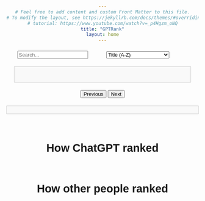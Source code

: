 ```yaml
---
# Feel free to add content and custom Front Matter to this file.
# To modify the layout, see https://jekyllrb.com/docs/themes/#overriding-theme-defaults
# tutorial: https://www.youtube.com/watch?v=_p4Hgzm_oNQ
title: "GPTRank"
layout: home
---
```


<head>
    <title>GPTRank</title>
    <style>
        body { 
            text-align: center; 
            font-family: Arial, sans-serif;
        }
        h3{
            text-align: center;
            font-size: 4vw;
            font-family: Arial, sans-serif;
        }
        h4{
            text-align: center;
            font-size: 3vw;
            font-family: Arial, sans-serif;
        }
        #search-sort-container {
            display: flex;
            justify-content: space-between;
            max-width: 800px;
            margin: 20px auto;
        }
        #Search {
            flex: 1;
            margin-right: 10px;
        }
        #Sort {
            flex: 1;
            margin-left: 10px;
            display: flex;
            align-items: center;
        }
        #pagination { 
            display: block; 
            margin: 20px auto; 
            max-width: 800px;
        }
        #questionList { 
            margin: 20px; 
            padding: 20px; 
            border: 1px solid #ccc; 
            background-color: #f9f9f9; 
            text-align: left;
        }
        #detailedAnswer {
            display: none;
            text-align: left; 
            margin: 5px 0;
            padding: 10px;
            border: 1px solid #ccc;
            background-color: #fff;
            cursor: move;
        }
        #rankCanvas {
            display: flex;
            flex-wrap: wrap;
            gap: 20px; /* Space between each histogram */
        }
        .sortable-list {
            margin-top: 20px;
            padding: 10px;
            border: 1px solid #ccc;
            background-color: #f9f9f9;
            list-style: none;
        }
        .sortable-item {
            margin: 5px 0;
            padding: 10px;
            border: 1px solid #000;
            background-color: #fff;
            cursor: move;
        }
        .question-block {
            display: flex;
            flex-direction: column;
            width: 100%;
            box-sizing: border-box;
            border: 1px solid #ccc;
            padding: 10px;
            margin-bottom: 10px;
            cursor: pointer; /* This changes the cursor to a pointer */
        }
        .question-block strong {
            font-size: 1.2em; /* Increase the font size of the question title */
        }
        .question-block p {
            margin: 0; /* Remove default margin */
            padding: 0; /* Remove default padding */
            line-height: 1.2; /* Adjust line height if needed */
        }
        .right-align {
            float: right;
            margin-left: 10px;
        }
        .dragging {
            width: 100%; /* Ensure the cloned item retains the same width */
            height: auto; /* Ensure the cloned item retains the same height */
            opacity: 0.5;
            background-color: #f0f0f0;
            position: absolute;
            pointer-events: none;
            z-index: 1000;
        }
        .list-question {
            padding: 10px;
            word-wrap: break-word;  /* Ensure words wrap within the container */
            overflow-wrap: break-word; /* Ensure compatibility */
        }
        .item-rank {
            margin-bottom: 20px; /* Space below each histogram */
        }
        .item-title {
            font-size: 1.5vw;
        }
        @media screen and (max-width: 600px) {
            .question-block {
                padding: 5px;
                font-size: 14px;
            }
            .right-align {
                float: none;
                display: block;
                text-align: left;
                margin-left: 0;
            }
            h3{
                text-align: center;
                font-size: 7vw;
                font-family: Arial, sans-serif;
            }
            h4{
                text-align: center;
                font-size: 6vw;
                font-family: Arial, sans-serif;
            }
            .item-title {
                font-size: 5vw;
            }
        }
    </style>
    <meta name="viewport" content="width=device-width, initial-scale=1">
</head>
<body>
    <div id="Main">
        <div id="search-sort-container">
            <div id="Search">
                <input id="searchInput" type="text" placeholder="Search...">
            </div>
            <div id="Sort">
                <select id="sortStrategy">
                    <option value="titleAsc">Title (A-Z)</option>
                    <option value="titleDesc">Title (Z-A)</option>
                    <option value="dateAsc">Date (Oldest first)</option>
                    <option value="dateDesc">Date (Newest first)</option>
                    <option value="popularityAsc">Popularity (Low to High)</option>
                    <option value="popularityDesc">Popularity (High to Low)</option>
                    <option value="difficultyAsc">Difficulty (Low to High)</option>
                    <option value="difficultyDesc">Difficulty (High to Low)</option>
                </select>
            </div>
        </div>
        <div id="questionList">
            <!-- Questions will be dynamically added here -->
        </div>
        <div id="pagination">
            <button id="prevPageBtn">Previous</button>
            <button id="nextPageBtn">Next</button>
        </div>
        <button id="goBack" style="display:none;">Go Back to Questions</button>
        <div id="sortableList" class="sortable-list">
            <!-- Answers will be dynamically added here -->
        </div>
        <button id="submitRanks" style="display:none;">Submit Ranks</button>
        <div id="results">
            <!-- Results will be dynamically added here -->
        </div>
        <canvas id="histogramCanvas"></canvas>
        <div id="results">
            <!-- Results will be dynamically added here -->
        </div>
        <h4 id="detailedAnswerHeader">
            <br>How ChatGPT ranked
        </h4>
        <div id="detailedAnswer">
            <!-- Answers will be dynamically added here -->
        </div>
        <h4 id="rankCanvasHeader">
            <br>How other people ranked
        </h4>
        <div id="rankCanvas" width="400" height="200">
            <!-- additiopnal Ranks will be dynamically added here -->
        </div>
    </div>
    <script src="https://cdn.jsdelivr.net/npm/chart.js"></script>
    <script type="module">
        import { initializeApp } from "https://www.gstatic.com/firebasejs/10.12.3/firebase-app.js";
        import { getAnalytics } from "https://www.gstatic.com/firebasejs/10.12.3/firebase-analytics.js";
        import { getDatabase, ref, query, orderByChild, get} from "https://www.gstatic.com/firebasejs/10.12.3/firebase-database.js";
        import { update } from "https://www.gstatic.com/firebasejs/10.12.3/firebase-database.js";
//
        const firebaseConfig = {
            apiKey: "AIzaSyAxfQjfKYUFyQMw6mxrwyPJLOkSLtzOQj4",
            authDomain: "gptrank-c0711.firebaseapp.com",
            databaseURL: "https://gptrank-c0711-default-rtdb.firebaseio.com",
            projectId: "gptrank-c0711",
            storageBucket: "gptrank-c0711.appspot.com",
            messagingSenderId: "613933098493",
            appId: "1:613933098493:web:42f035bc6b1c9f6cf9e594",
            measurementId: "G-9EQPY9T3WQ"
        };
//
        const app = initializeApp(firebaseConfig);
        const analytics = getAnalytics(app);
        const db = getDatabase();
//
        const questionsPerPage = 10;
        let currentPage = 1;
        let currentSort = 'titleAsc';
        let questionKey;
//
        async function displayQuestions() {
            document.getElementById("histogramCanvas").style.display = "none";
            document.getElementById("rankCanvas").style.display = "none";
            document.getElementById("rankCanvasHeader").style.display = "none";
            document.getElementById("goBack").style.display = 'none';
            document.getElementById("detailedAnswer").style.display = 'none';
            document.getElementById("detailedAnswerHeader").style.display = "none";
        //
            const questionList = document.getElementById("questionList");
            questionList.innerHTML = "";
        //
            const questionsRef = ref(db, "Questions");
            let questionsQuery;
        //
            switch (currentSort) {
                case 'titleAsc':
                    questionsQuery = query(questionsRef, orderByChild('Title'));
                    break;
                case 'titleDesc':
                    questionsQuery = query(questionsRef, orderByChild('Title'));
                    break;
                case 'dateAsc':
                    questionsQuery = query(questionsRef, orderByChild('Date'));
                    break;
                case 'dateDesc':
                    questionsQuery = query(questionsRef, orderByChild('Date'));
                    break;
                case 'popularityAsc':
                    questionsQuery = query(questionsRef, orderByChild('Popularity'));
                    break;
                case 'popularityDesc':
                    questionsQuery = query(questionsRef, orderByChild('Popularity'));
                    break;
                case 'difficultyAsc':
                    questionsQuery = query(questionsRef, orderByChild('AverageScore'));
                    break;
                case 'difficultyDesc':
                    questionsQuery = query(questionsRef, orderByChild('AverageScore'));
                    break;
                default:
                    questionsQuery = questionsRef;
            }
            try {
                const snapshot = await get(questionsQuery);
                if (snapshot.exists()) {
                    let questionsWithKeys = [];
                    snapshot.forEach((childSnapshot) => {
                        questionsWithKeys.push({
                            key: childSnapshot.key,
                            question: childSnapshot.val()
                        });
                    });
        //
                    if (currentSort.endsWith('Desc')) {
                        questionsWithKeys.reverse();
                    }
        //
                    // Filter questions based on search input
                    const searchText = document.getElementById("searchInput").value.trim().toLowerCase();
                    //
                    if (searchText) {
                        questionsWithKeys = questionsWithKeys.filter(question => 
                            question.question.Title.toLowerCase().includes(searchText)
                        );
                    }
        //
                    const totalQuestions = questionsWithKeys.length;
                    let questionCount = 0;
                    questionsWithKeys.forEach((question, index) => {
                        if (questionCount < questionsPerPage * currentPage && questionCount >= questionsPerPage * (currentPage - 1)) {
                            const listItem = document.createElement("div");
                            listItem.className = "list-question";
                            listItem.innerHTML = `
                                <div class="question-block">
                                    <p>
                                        <strong>${question.question.Title}</strong>
                                        <span class="right-align">(Average: ${Math.round(question.question.AverageScore)} Played: ${question.question.Popularity})</span>
                                    </p>
                                </div>
                            `;
                            listItem.addEventListener('click', () => showRankingInteract(question));
                            questionList.appendChild(listItem);
                        }
                        questionCount++;
                    });
        //
                    if (questionCount === 0) {
                        questionList.innerHTML = "<p>No questions found</p>";
                    }
        //
                    updatePagination(totalQuestions);
                } else {
                    questionList.innerHTML = "<p>No questions found</p>";
                }
            } catch (error) {
                console.error("Error fetching questions:", error);
            }
        }
//
        function updatePagination(totalQuestions) {
            const totalPages = Math.ceil(totalQuestions / questionsPerPage);
            const prevPageBtn = document.getElementById('prevPageBtn');
            const nextPageBtn = document.getElementById('nextPageBtn');
//
            prevPageBtn.disabled = currentPage <= 1;
            nextPageBtn.disabled = currentPage >= totalPages;
        }
//
        function navigatePage(direction) {
            if (direction === 'prev' && currentPage > 1) {
                currentPage--;
            } else if (direction === 'next') {
                currentPage++;
            }
            displayQuestions();
        }
//
        document.getElementById('prevPageBtn').addEventListener('click', () => navigatePage('prev'));
        document.getElementById('nextPageBtn').addEventListener('click', () => navigatePage('next'));
//
        document.getElementById('sortStrategy').addEventListener('change', (event) => {
            currentSort = event.target.value;
            displayQuestions();
        });
//
        function filterQuestions(searchText) {
            const questions = document.querySelectorAll(".list-question");
            questions.forEach((question) => {
                const textContent = question.textContent.toLowerCase();
                if (textContent.includes(searchText.toLowerCase())) {
                    question.style.display = "block";
                } else {
                    question.style.display = "none";
                }
            });
            updatePagination(questions.length);
        }
//
        document.getElementById("searchInput").addEventListener('input', function() {
            // Call the function to update the display with filtered questions
            currentPage=1;
            displayQuestions();
        });
// 
        document.getElementById("goBack").addEventListener("click", () => {
            document.getElementById("submitRanks").style.display = 'none';
            document.getElementById("results").style.display = 'none';
            document.getElementById("goBack").style.display = 'none';
            document.getElementById("sortableList").style.display='none';
            document.getElementById("Search").style.display = 'block';
            document.getElementById("Sort").style.display = 'block';
            document.getElementById("questionList").style.display = 'block';
            document.getElementById("pagination").style.display = 'block';
            document.getElementById("histogramCanvas").style.display = "none";
            document.getElementById("rankCanvas").style.display = "none";
            document.getElementById("rankCanvasHeader").style.display = "none";
            document.getElementById("detailedAnswer").style.display = "none";
            document.getElementById("detailedAnswerHeader").style.display = "none";
            displayQuestions();
        });
//
        async function showRankingInteract(question) {
            const sortableList = document.getElementById("sortableList");
            document.getElementById("sortableList").style.display='block';
            questionKey = question.key;
//
            sortableList.innerHTML = ""; // Clear previous answers
            document.getElementById("submitRanks").style.display = "block";
//
            // Populate the sortable list with answers
            Object.keys(question.question.Answer).forEach((answerKey, index) => {
                const listItem = document.createElement("div");
                listItem.className = "sortable-item";
                listItem.draggable = true;
                listItem.dataset.index = index;
                listItem.textContent = answerKey; // Use the key instead of the value
                sortableList.appendChild(listItem);
            });
//
            document.getElementById("Search").style.display = 'none';
            document.getElementById("Sort").style.display = 'none';
            document.getElementById("questionList").style.display = 'none';
            document.getElementById("pagination").style.display = 'none';
            document.getElementById("goBack").style.display = 'block';
//
            // Initialize drag and drop
            initializeDragAndDrop();
        }
        // Submit button click event 
        document.getElementById("submitRanks").addEventListener("click", async () => {
            const score = await submitRanks(questionKey);
            await showResults(questionKey,score);
        });
//
        function initializeDragAndDrop() {
            const sortableItems = document.querySelectorAll(".sortable-item");
            let draggedItem = null;
            let draggingClone = null;
            let rect = null;
//
            sortableItems.forEach(item => {
                item.addEventListener("dragstart", function(e) {
                    draggedItem = this;
                    setTimeout(() => this.style.display = 'none', 0);
                });
//
                item.addEventListener("dragend", function() {
                    this.style.display = 'block';
                        draggedItem = null;
                    setTimeout(() => {
                        this.style.display = 'block';
                    }, 0);
                    this.style.border = "1px solid #000";  // Reset border
                });
//
                item.addEventListener("dragover", function(e) {
                    e.preventDefault();
                });
//
                item.addEventListener("dragenter", function(e) {
                    e.preventDefault();
                    this.style.border = "2px dashed #000";
                });
//
                item.addEventListener("dragleave", function() {
                    this.style.border = "1px solid #000";
                });
//
                item.addEventListener("drop", function() {
                    this.style.border = "1px solid #000";
                    if (draggedItem !== this) {
                        let allItems = [...document.querySelectorAll(".sortable-item")];
                        let draggedIndex = allItems.indexOf(draggedItem);
                        let targetIndex = allItems.indexOf(this);
                        if (draggedIndex < targetIndex) {
                            this.parentNode.insertBefore(draggedItem, this.nextSibling);
                        } else {
                            this.parentNode.insertBefore(draggedItem, this);
                        }
                    }
                });
//
                // Touch events for smartphones
                item.addEventListener("touchstart", function(e) {
                    e.preventDefault();
                    const touch = e.touches[0];
                    rect = this.getBoundingClientRect();
                    this.style.position = 'absolute';
                    this.style.zIndex = '1000';
//
                    draggingClone = this.cloneNode(true);
                    draggingClone.classList.add('dragging');
                    draggingClone.style.left = `${touch.pageX-rect.width/2}px`; // Set the initial position
                    draggingClone.style.top = `${touch.pageY-rect.height/2}px`; // Set the initial position
                    document.body.appendChild(draggingClone);
//
                    this.initialX = touch.clientX;
                    this.initialY = touch.clientY;
                    this.startX = touch.clientX;
                    this.startY = touch.clientY;
//
                    setTimeout(() => this.style.display = 'none', 0);
                });
//
                item.addEventListener("touchmove", function(e) {
                    e.preventDefault();
                    draggedItem = this;
                    const touch = e.touches[0];
                    const currentX = touch.clientX;
                    const currentY = touch.clientY;
//
                    if (draggingClone) {
                        draggingClone.style.left = `${touch.pageX-rect.width/2}px`; // Adjust the position
                        draggingClone.style.top = `${touch.pageY-rect.height/2}px`; // Adjust the position
                    }
//
                    const elements = document.elementsFromPoint(touch.clientX, touch.clientY);
                    const target = elements.find(el => el.classList.contains('sortable-item') && el !== this);
//
                    if (target) {
                        target.style.border = "2px dashed #000";
                        this.overItem = target;
                    }
                    sortableItems.forEach(sortableItem => {
                        if (sortableItem !== this && sortableItem !== target) {
                            sortableItem.style.border = "1px solid #000";
                        }
                    });
                });
//
                item.addEventListener("touchend", function() {
                    setTimeout(() => {
                        this.style.display = 'block';
                        draggedItem = null;
                        if (draggingClone) {
                            document.body.removeChild(draggingClone);
                            draggingClone = null;
                        }
                    }, 0);
//
                    this.style.position = 'static';
                    this.style.zIndex = '0';
//
                    if (this.overItem) {
                        this.overItem.style.border = "1px solid #000";
                        if (draggedItem !== this.overItem) {
                            let allItems = [...document.querySelectorAll(".sortable-item")];
                            let draggedIndex = allItems.indexOf(draggedItem);
                            let targetIndex = allItems.indexOf(this.overItem);
                            if (draggedIndex < targetIndex) {
                                this.overItem.parentNode.insertBefore(draggedItem, this.overItem.nextSibling);
                            } else {
                                this.overItem.parentNode.insertBefore(draggedItem, this.overItem);
                            }
                        }
                    }
//
                    this.overItem = null;
                });
//
                item.addEventListener("touchcancel", function() {
                    if (draggedItem !== this) {
                        draggingClone = null;
                        let allItems = [...document.querySelectorAll(".sortable-item")];
                        let draggedIndex = allItems.indexOf(draggedItem);
                        let targetIndex = allItems.indexOf(this);
                        if (draggedIndex < targetIndex) {
                            this.parentNode.insertBefore(draggedItem, this.nextSibling);
                        } else {
                            this.parentNode.insertBefore(draggedItem, this);
                        }
                    }
                });
            });
//
        }
//
        async function submitRanks(questionKey) {
            const sortableList = document.getElementById("sortableList");
            const sortedItems = Array.from(sortableList.children);
            const newRanks = sortedItems.map((question, index) => ({
                Answer: question.textContent,
                Rank: index + 1
            }));
//
            // Save new ranks to Firebase
            const updates = {};
            let UID = 'id-' + Math.random().toString(36).substr(2, 11);
            newRanks.forEach(rank => {
                updates[`Questions/${questionKey}/EachRank/${UID}/${rank.Answer}`] = rank.Rank;
            });
//
            try {
                await update(ref(db), updates);
//
                let score = await calculateScore(questionKey, UID);
                if (score !== null) {
                    await updateMetaData(score, questionKey, UID);
                    return score;
                }
            } catch (error) {
                console.error("Error submitting ranks:", error);
            }
        }
//
        document.addEventListener("click", (event) => {
            if (event.target.matches(".list-question")) {
                const questionKey = event.target.querySelector("strong").textContent;
            }
        });
//
        async function calculateScore(questionKey, UID) {
            const xRef = ref(db, `Questions/${questionKey}/EachRank/${UID}/`);
            const yRef = ref(db, `Questions/${questionKey}/Answer/`);
//
            try {
                const [xSnapshot, ySnapshot] = await Promise.all([get(xRef), get(yRef)]);
                const xValuesObj = xSnapshot.val();
                const yValuesObj = ySnapshot.val();
                const xKeys = Object.keys(xValuesObj);
                const yKeys = Object.keys(yValuesObj);
                //
                // Sort the keys to ensure they are in a comparable order
                xKeys.sort();
                yKeys.sort();
                //
                // Check if the keys are the same
                if (xKeys.length !== yKeys.length || !xKeys.every((key, index) => key === yKeys[index])) {
                    return null;
                } else {
                    // If keys match, proceed with your logic
                    const xValues = xKeys.map(key => Number(xValuesObj[key]));
                    const yValues = xKeys.map(key => Number(yValuesObj[key].Rank));
                }
//
                const xValues = Object.values(xValuesObj).map(value => Number(value));
                const yValues = Object.keys(yValuesObj).map(key => Number(yValuesObj[key].Rank));
//
                const n = xValues.length;
                const sumX = xValues.reduce((a, b) => a + b, 0);
                const sumY = yValues.reduce((a, b) => a + b, 0);
                const sumXY = xValues.reduce((acc, xi, i) => acc + xi * yValues[i], 0);
                const sumX2 = xValues.reduce((acc, xi) => acc + xi * xi, 0);
                const sumY2 = yValues.reduce((acc, yi) => acc + yi * yi, 0);
//
                const numerator = n * sumXY - sumX * sumY;
                const denominator = Math.sqrt((n * sumX2 - sumX * sumX) * (n * sumY2 - sumY * sumY));
//
                if (denominator === 0) {
                    alert('Denominator is zero, cannot compute correlation.');
                    return null;
                }
//
                const correlation = numerator / denominator;
                const score = correlation * 50 + 50;
                return score;
            } catch (error) {
                console.error('Error loading data:', error);
                return null;
            }
        }
//
        async function updateMetaData(score, questionKey, UID) {
            const updates = {};
            updates[`Questions/${questionKey}/EachScore/${UID}`] = score;
//
            try {
                // Add score
                await update(ref(db), updates);
//
                // Fetch scores to calculate the new average score
                const snapshot = await get(ref(db, `Questions/${questionKey}/EachScore`));
                const scoresObj = snapshot.val();
                const allScores = Object.values(scoresObj).map(value => Number(value));
//
                // Calculate the average score
                const averageScore = allScores.reduce((a, b) => a + b, 0) / allScores.length;
                updates[`Questions/${questionKey}/AverageScore`] = averageScore;
//
                // Update popularity (count of scores)
                const popularity = allScores.length;
                updates[`Questions/${questionKey}/Popularity`] = popularity;
//
                // Fetch ranks to update AllRank for each item
                const eachRankSnapshot = await get(ref(db, `Questions/${questionKey}/EachRank`));
                const eachRankObj = eachRankSnapshot.val();
//
                if (eachRankObj) {
                    // Initialize rank counts object
                    const rankCounts = {};
                    // Iterate over each item
                    Object.values(eachRankObj).forEach(itemRanks => {
                        // Initialize rankCounts for each ranking key
                        Object.keys(itemRanks).forEach(rankingkey => {
                            if (!rankCounts[rankingkey]) {
                                rankCounts[rankingkey] = {};
                            }
//
                            // Count occurrences of each rank for the current ranking key
                            if (!rankCounts[rankingkey][itemRanks[rankingkey]]) {
                                    rankCounts[rankingkey][itemRanks[rankingkey]] = 0;
                            }
                            rankCounts[rankingkey][itemRanks[rankingkey]]++;
//
                        });
                    });
//
                    // Update AllRank for each item
                    updates[`Questions/${questionKey}/AllRank`] = rankCounts;
                }
//
                // Apply the updates to the database
                await update(ref(db), updates);
            } catch (error) {
                console.error("Error updating metadata:", error);
            }
        }
//
async function showResults(questionKey, score) {
    const results = document.getElementById("results");
    const detailedAnswer = document.getElementById("detailedAnswer");
    const rankCanvasContainer = document.getElementById("rankCanvas");

    // Fetch each score from Firebase
    const eachScoreSnapshot = await get(ref(db, `Questions/${questionKey}/EachScore`));
    const eachScores = Object.values(eachScoreSnapshot.val()).map(Number);
    const popularity = eachScores.length;


    // Process histogram data
    const histogramData = Array(10).fill(0);
    eachScores.forEach(s => {
        const index = Math.min(Math.floor(s / 10), 9);
        histogramData[index]++;
    });

    histogramData.forEach(function(part, index, theArray) {
        theArray[index] = theArray[index]/popularity * 100;
    });

    // Get percentile
    const percentile = (arr, val) => {
        let count = 0;
        arr.forEach(v => {
            if (v < val) {
                count++;
            } else if (v == val) {
                count += 0.5;
            }
        });
        return 100 - (100 * count / arr.length);
    }

    document.getElementById("submitRanks").style.display = 'none';
    results.style.display = 'block';

    results.innerHTML = "";
    let resultMessage = "";
    if (score === 100) {
        resultMessage = '<h3>Insane! <br>Your score is <strong>' + Math.round(score) + '</strong>!<br>You are at top <strong>' + Math.ceil(percentile(eachScores, score)) + '%</strong></h3>';
    } else if (score >= 80) {
        resultMessage = '<h3>Congratulations! <br>Your score is <strong>' + Math.round(score) + '</strong>!<br>You are at top <strong>' + Math.ceil(percentile(eachScores, score)) + '%</strong></h3>';
    } else if (score >= 60) {
        resultMessage = '<h3>Not bad! <br>Your score is <strong>' + Math.round(score) + '</strong>!<br>You are at top <strong>' + Math.ceil(percentile(eachScores, score)) + '%</strong></h3>';
    } else {
        resultMessage = '<h3>Next time will be better! <br>Your score is <strong>' + Math.round(score) + '</strong>!<br>You are at top <strong>' + Math.ceil(percentile(eachScores, score)) + '%</strong></h3>';
    }
    results.innerHTML = `<p>${resultMessage}</p>`

    // Get the histogramCanvas context
    const histogramCanvas = document.getElementById("histogramCanvas");
    histogramCanvas.style.display = "block";
    const ctxhist = histogramCanvas.getContext('2d');
    // Clear the previous chart if exists
    if (window.myChart) {
        window.myChart.destroy();
    }
    // Create the chart
    window.myChart = new Chart(ctxhist, {
        type: 'bar',
        data: {
            labels: ['0-10', '10-20', '20-30', '30-40', '40-50', '50-60', '60-70', '70-80', '80-90', '90-100'],
            datasets: [{
                label: 'Percentage of Scores',
                data: histogramData,
                backgroundColor: 'rgba(75, 192, 192, 0.2)',
                borderColor: 'rgba(75, 192, 192, 1)',
                borderWidth: 1
            }]
        },
        options: {
            scales: {
                y: {
                    beginAtZero: true,
                    ticks: {
                        callback: function(value) {
                            return value + '%'; // Convert to percentage
                        }
                    }
                }
            },
            plugins: {
                legend: {
                    display: false // Disable the legend
                },
                tooltip: {
                            callbacks: {
                                label: function(tooltipItem) {
                                    return Number.parseFloat(tooltipItem.raw).toFixed(2) + '%'; // Add '%' to tooltip label
                                }
                            }
                        },
                annotation: {
                    annotations: {
                        line1: {
                            type: 'line',
                            scaleID: 'x',
                            value: Math.floor(score / 10),
                            borderColor: 'red',
                            borderWidth: 2,
                            label: {
                                enabled: true,
                                content: 'Your Score'
                            }
                        }
                    }
                }
            }
        }
    });
    document.getElementById("detailedAnswerHeader").style.display = "block";
    document.getElementById("rankCanvasHeader").style.display = "block";
    detailedAnswer.style.display = "block";
    detailedAnswer.innerHTML = "" // Clear previous content
    rankCanvasContainer.style.display = "block";
    rankCanvasContainer.innerHTML = "";

    // Fetch and display rankings
    const allRankSnapshot = await get(ref(db, `Questions/${questionKey}/AllRank`));
    if (allRankSnapshot.exists()) {
        const allRankData = allRankSnapshot.val();

        // Get the maximum rank across all items
        const maxRank = Math.max(...Object.values(allRankData).flatMap(item => Object.keys(item).map(Number)));

        // Generate rank labels
        const rankLabels = Array.from({ length: maxRank }, (_, i) => (i + 1).toString());

        Object.keys(allRankData).forEach(itemKey => {
            const itemData = allRankData[itemKey];

            // Calculate the percentage for each rank
            const itemRanks = rankLabels.map(label => (itemData[label] || 0) / popularity * 100);

            const itemDiv = document.createElement("div");
            itemDiv.className = "item-rank";

            const itemTitle = document.createElement("h5");
            itemTitle.className = "item-title";
            itemTitle.textContent = itemKey;
            itemDiv.appendChild(itemTitle);

            const itemCanvas = document.createElement("canvas");
            itemDiv.appendChild(itemCanvas);
            rankCanvasContainer.appendChild(itemDiv);

            const itemCtx = itemCanvas.getContext('2d');
            new Chart(itemCtx, {
                type: 'bar',
                data: {
                    labels: rankLabels,
                    datasets: [{
                        label: `Ranks for ${itemKey}`,
                        data: itemRanks,
                        backgroundColor: 'rgba(54, 162, 235, 0.2)',
                        borderColor: 'rgba(54, 162, 235, 1)',
                        borderWidth: 1
                    }]
                },
                options: {
                    scales: {
                        y: {
                            beginAtZero: true,
                            ticks: {
                                callback: function(value) {
                                    return value + '%'; // Convert to percentage
                                }
                            }
                        }
                    },
                    plugins: {
                        legend: {
                            display: false // Disable the legend
                        },
                        tooltip: {
                            callbacks: {
                                label: function(tooltipItem) {
                                    return Number.parseFloat(tooltipItem.raw).toFixed(2) + '%'; // Add '%' to tooltip label
                                }
                            }
                        }
                    }
                }
            });
        });
    }

    // Query the answers
    const answerQuery = await query(ref(db, `Questions/${questionKey}/Answer`), orderByChild("Rank"));
    const snapshot = await get(answerQuery);
    if (snapshot.exists()) {
        let answerWithKeys = [];
        snapshot.forEach((childSnapshot) => {
            answerWithKeys.push({
                key: childSnapshot.key,
                answer: childSnapshot.val()
            });
        });
        answerWithKeys.forEach((item) => {
            const listItem = document.createElement("div");
            listItem.className = "list-rank";
            listItem.innerHTML = `<p><strong>${item.answer.Rank}. ${item.key}:</strong>\t${item.answer.Detail}</p>`;
            detailedAnswer.appendChild(listItem);
        });
    }
}


    displayQuestions();
    </script>
</body>